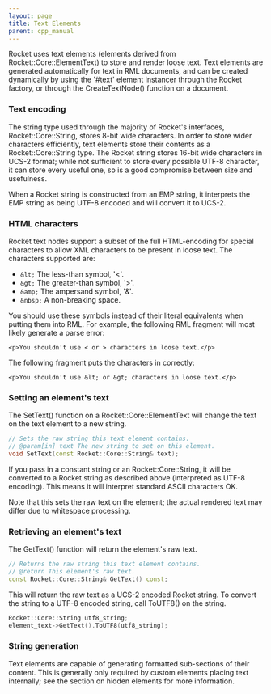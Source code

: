 ```yaml
---
layout: page
title: Text Elements
parent: cpp_manual
---
```


Rocket uses text elements (elements derived from Rocket::Core::ElementText) to store and render loose text. Text elements are generated automatically for text in RML documents, and can be created dynamically by using the '#text' element instancer through the Rocket factory, or through the CreateTextNode() function on a document.

### Text encoding

The string type used through the majority of Rocket's interfaces, Rocket::Core::String, stores 8-bit wide characters. In order to store wider characters efficiently, text elements store their contents as a Rocket::Core::String type. The Rocket string stores 16-bit wide characters in UCS-2 format; while not sufficient to store every possible UTF-8 character, it can store every useful one, so is a good compromise between size and usefulness.

When a Rocket string is constructed from an EMP string, it interprets the EMP string as being UTF-8 encoded and will convert it to UCS-2.

### HTML characters

Rocket text nodes support a subset of the full HTML-encoding for special characters to allow XML characters to be present in loose text. The characters supported are:

* `&lt;` The less-than symbol, '<'.
* `&gt;` The greater-than symbol, '>'.
* `&amp;` The ampersand symbol, '&'.
* `&nbsp;` A non-breaking space. 

You should use these symbols instead of their literal equivalents when putting them into RML. For example, the following RML fragment will most likely generate a parse error:

```
<p>You shouldn't use < or > characters in loose text.</p>
```

The following fragment puts the characters in correctly:

```
<p>You shouldn't use &lt; or &gt; characters in loose text.</p>
```

### Setting an element's text

The SetText() function on a Rocket::Core::ElementText will change the text on the text element to a new string.

```cpp
// Sets the raw string this text element contains.
// @param[in] text The new string to set on this element.
void SetText(const Rocket::Core::String& text);
```

If you pass in a constant string or an Rocket::Core::String, it will be converted to a Rocket string as described above (interpreted as UTF-8 encoding). This means it will interpret standard ASCII characters OK.

Note that this sets the raw text on the element; the actual rendered text may differ due to whitespace processing.

### Retrieving an element's text

The GetText() function will return the element's raw text.

```cpp
// Returns the raw string this text element contains.
// @return This element's raw text.
const Rocket::Core::String& GetText() const;
```

This will return the raw text as a UCS-2 encoded Rocket string. To convert the string to a UTF-8 encoded string, call ToUTF8() on the string.

```cpp
Rocket::Core::String utf8_string;
element_text->GetText().ToUTF8(utf8_string);
```

### String generation

Text elements are capable of generating formatted sub-sections of their content. This is generally only required by custom elements placing text internally; see the section on hidden elements for more information. 